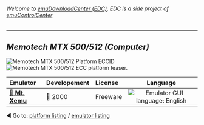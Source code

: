 ###### Welcome to [emuDownloadCenter (EDC)](https://github.com/PhoenixInteractiveNL/emuDownloadCenter/wiki/), EDC is a side project of [emuControlCenter](https://github.com/PhoenixInteractiveNL/emuControlCenter/wiki/)
***
## _Memotech MTX 500/512 (Computer)_
![](https://raw.githubusercontent.com/wiki/PhoenixInteractiveNL/emuDownloadCenter/images_platform/ecc_mtx_cell.png "Memotech MTX 500/512 Platform ECCID")
![](https://raw.githubusercontent.com/wiki/PhoenixInteractiveNL/emuDownloadCenter/images_platform/ecc_mtx_teaser.png "Memotech MTX 500/512 ECC platform teaser.")

| Emulator | Developement | License | Language |
|:---------|:-------------|:--------|:--------:|
| [:file_folder: **Mt. Xemu**](https://github.com/PhoenixInteractiveNL/emuDownloadCenter/wiki/Emulator-mtxemu#menu) | :red_circle: 2000 | Freeware | ![](https://raw.githubusercontent.com/wiki/PhoenixInteractiveNL/emuDownloadCenter/images_flags/icon_flag_EN_24.png "Emulator GUI language: English") |

:arrow_backward: Go to: [platform listing](https://github.com/PhoenixInteractiveNL/emuDownloadCenter/wiki/EDC-Platform-List) / [emulator listing](https://github.com/PhoenixInteractiveNL/emuDownloadCenter/wiki/EDC-Emulator-List)
